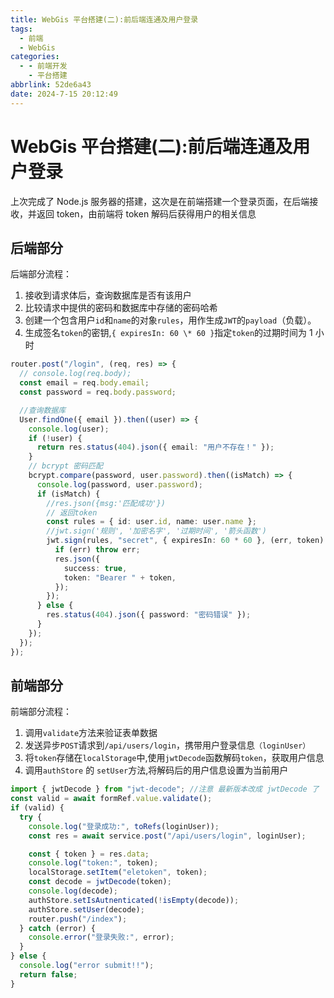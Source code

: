 ```yaml
---
title: WebGis 平台搭建(二):前后端连通及用户登录
tags:
  - 前端
  - WebGis
categories:
  - - 前端开发
    - 平台搭建
abbrlink: 52de6a43
date: 2024-7-15 20:12:49
---
```


<!-- @format -->

# WebGis 平台搭建(二):前后端连通及用户登录

上次完成了 Node.js 服务器的搭建，这次是在前端搭建一个登录页面，在后端接收，并返回 token，由前端将 token 解码后获得用户的相关信息

## 后端部分

后端部分流程：

1. 接收到请求体后，查询数据库是否有该用户
2. 比较请求中提供的密码和数据库中存储的密码哈希
3. 创建一个包含用户`id`和`name`的对象`rules`，用作生成`JWT`的`payload`（负载）。
4. 生成签名`token`的密钥,`{ expiresIn: 60 \* 60 }`指定`token`的过期时间为 1 小时

```ts
router.post("/login", (req, res) => {
  // console.log(req.body);
  const email = req.body.email;
  const password = req.body.password;

  //查询数据库
  User.findOne({ email }).then((user) => {
    console.log(user);
    if (!user) {
      return res.status(404).json({ email: "用户不存在！" });
    }
    // bcrypt 密码匹配
    bcrypt.compare(password, user.password).then((isMatch) => {
      console.log(password, user.password);
      if (isMatch) {
        //res.json({msg:'匹配成功'})
        // 返回token
        const rules = { id: user.id, name: user.name };
        //jwt.sign('规则', '加密名字', '过期时间', '箭头函数')
        jwt.sign(rules, "secret", { expiresIn: 60 * 60 }, (err, token) => {
          if (err) throw err;
          res.json({
            success: true,
            token: "Bearer " + token,
          });
        });
      } else {
        res.status(404).json({ password: "密码错误" });
      }
    });
  });
});
```

## 前端部分

前端部分流程：

1. 调用`validate`方法来验证表单数据
2. 发送异步`POST`请求到`/api/users/login`，携带用户登录信息`（loginUser）`
3. 将`token`存储在`localStorage`中,使用`jwtDecode`函数解码`token`，获取用户信息
4. 调用`authStore` 的 `setUser`方法,将解码后的用户信息设置为当前用户

```ts
import { jwtDecode } from "jwt-decode"; //注意 最新版本改成 jwtDecode 了
const valid = await formRef.value.validate();
if (valid) {
  try {
    console.log("登录成功:", toRefs(loginUser));
    const res = await service.post("/api/users/login", loginUser);

    const { token } = res.data;
    console.log("token:", token);
    localStorage.setItem("eletoken", token);
    const decode = jwtDecode(token);
    console.log(decode);
    authStore.setIsAutnenticated(!isEmpty(decode));
    authStore.setUser(decode);
    router.push("/index");
  } catch (error) {
    console.error("登录失败:", error);
  }
} else {
  console.log("error submit!!");
  return false;
}
```

<!-- @format -->
